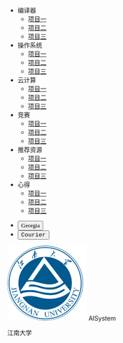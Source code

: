 * 编译器
  * [项目一](/01_Compiler/链接.md)
  * [项目二](/01_Compiler/BOLT.md)
  * [项目三](/01_Compiler/JIT.md)
* 操作系统
  * [项目一](/01_Compiler/链接.md)
  * [项目二](/01_Compiler/BOLT.md)
  * [项目三](/01_Compiler/JIT.md)
* 云计算
  * [项目一](/01_Compiler/链接.md)
  * [项目二](/01_Compiler/BOLT.md)
  * [项目三](/01_Compiler/JIT.md)
* 竞赛
  * [项目一](/01_Compiler/链接.md)
  * [项目二](/01_Compiler/BOLT.md)
  * [项目三](/01_Compiler/JIT.md)
* 推荐资源
  * [项目一](/01_Compiler/链接.md)
  * [项目二](/01_Compiler/BOLT.md)
  * [项目三](/01_Compiler/JIT.md)
* 心得
  * [项目一](/01_Compiler/链接.md)
  * [项目二](/01_Compiler/BOLT.md)
  * [项目三](/01_Compiler/JIT.md)
- <button class="ui yellow button" onclick="handleFontSwitch('font-serif')" style="font-family: 'Georgia';">    Georgia  </button>
- <button class="ui blue button" onclick="handleFontSwitch('font-monospace')" style="font-family: 'Courier New';">    Courier  </button>

<a class="ui white image label">   <img src="/assets/images/avatar/jnu.png">   AISystem   <div class="detail">江南大学</div> </a>

